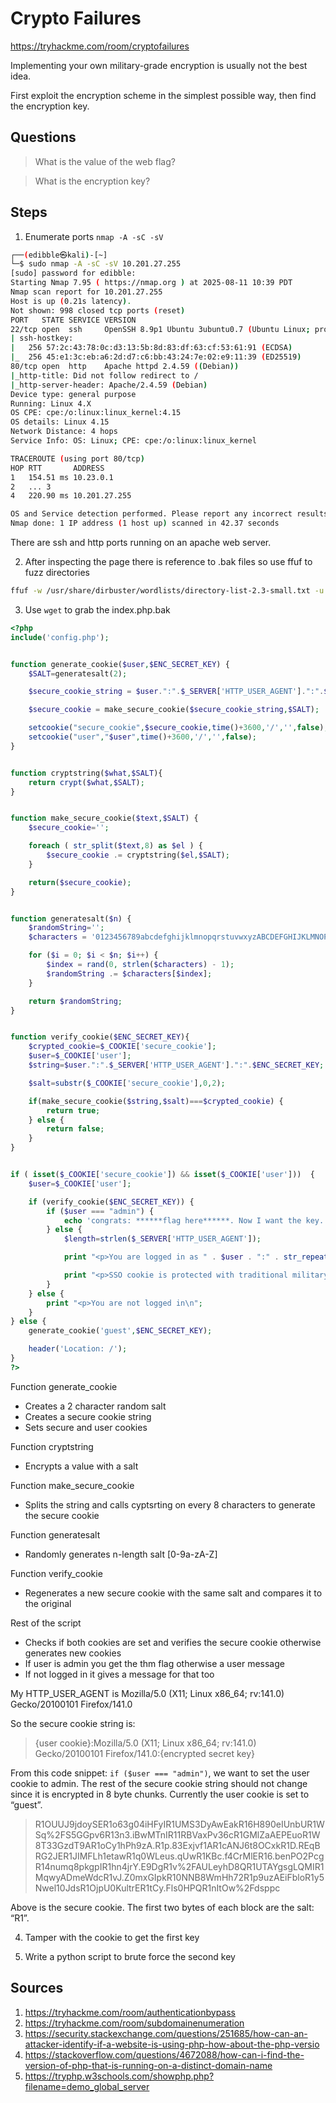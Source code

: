 
# Crypto Failures
https://tryhackme.com/room/cryptofailures  

Implementing your own military-grade encryption is usually not the best idea.  

First exploit the encryption scheme in the simplest possible way, then find the encryption key.  

## Questions

> What is the value of the web flag?  

> What is the encryption key?  

## Steps

1. Enumerate ports
`nmap -A -sC -sV`
```bash
┌──(edibble㉿kali)-[~]
└─$ sudo nmap -A -sC -sV 10.201.27.255
[sudo] password for edibble: 
Starting Nmap 7.95 ( https://nmap.org ) at 2025-08-11 10:39 PDT
Nmap scan report for 10.201.27.255
Host is up (0.21s latency).
Not shown: 998 closed tcp ports (reset)
PORT   STATE SERVICE VERSION
22/tcp open  ssh     OpenSSH 8.9p1 Ubuntu 3ubuntu0.7 (Ubuntu Linux; protocol 2.0)
| ssh-hostkey:
|   256 57:2c:43:78:0c:d3:13:5b:8d:83:df:63:cf:53:61:91 (ECDSA)
|_  256 45:e1:3c:eb:a6:2d:d7:c6:bb:43:24:7e:02:e9:11:39 (ED25519)
80/tcp open  http    Apache httpd 2.4.59 ((Debian))
|_http-title: Did not follow redirect to /
|_http-server-header: Apache/2.4.59 (Debian)
Device type: general purpose
Running: Linux 4.X
OS CPE: cpe:/o:linux:linux_kernel:4.15
OS details: Linux 4.15
Network Distance: 4 hops
Service Info: OS: Linux; CPE: cpe:/o:linux:linux_kernel

TRACEROUTE (using port 80/tcp)
HOP RTT       ADDRESS
1   154.51 ms 10.23.0.1
2   ... 3
4   220.90 ms 10.201.27.255

OS and Service detection performed. Please report any incorrect results at https://nmap.org/submit/ .
Nmap done: 1 IP address (1 host up) scanned in 42.37 seconds
```

There are ssh and http ports running on an apache web server.

2. After inspecting the page there is reference to .bak files so use ffuf to fuzz directories

```bash
ffuf -w /usr/share/dirbuster/wordlists/directory-list-2.3-small.txt -u http://10.201.15.131/FUZZ -e .php,.php.bak -mc all -fc 404 -t 80
```

3. Use `wget` to grab the index.php.bak
```php
<?php
include('config.php');


function generate_cookie($user,$ENC_SECRET_KEY) {
    $SALT=generatesalt(2);

    $secure_cookie_string = $user.":".$_SERVER['HTTP_USER_AGENT'].":".$ENC_SECRET_KEY;

    $secure_cookie = make_secure_cookie($secure_cookie_string,$SALT);

    setcookie("secure_cookie",$secure_cookie,time()+3600,'/','',false); 
    setcookie("user","$user",time()+3600,'/','',false);
}


function cryptstring($what,$SALT){
    return crypt($what,$SALT);
}


function make_secure_cookie($text,$SALT) {
    $secure_cookie='';

    foreach ( str_split($text,8) as $el ) {
        $secure_cookie .= cryptstring($el,$SALT);
    }

    return($secure_cookie);
}


function generatesalt($n) {
    $randomString='';
    $characters = '0123456789abcdefghijklmnopqrstuvwxyzABCDEFGHIJKLMNOPQRSTUVWXYZ';

    for ($i = 0; $i < $n; $i++) {
        $index = rand(0, strlen($characters) - 1);
        $randomString .= $characters[$index];
    }

    return $randomString;
}


function verify_cookie($ENC_SECRET_KEY){
    $crypted_cookie=$_COOKIE['secure_cookie'];
    $user=$_COOKIE['user'];
    $string=$user.":".$_SERVER['HTTP_USER_AGENT'].":".$ENC_SECRET_KEY;

    $salt=substr($_COOKIE['secure_cookie'],0,2);

    if(make_secure_cookie($string,$salt)===$crypted_cookie) {
        return true;
    } else {
        return false;
    }
}


if ( isset($_COOKIE['secure_cookie']) && isset($_COOKIE['user']))  {
    $user=$_COOKIE['user'];

    if (verify_cookie($ENC_SECRET_KEY)) {
        if ($user === "admin") {
            echo 'congrats: ******flag here******. Now I want the key.';
        } else {
            $length=strlen($_SERVER['HTTP_USER_AGENT']);

            print "<p>You are logged in as " . $user . ":" . str_repeat("*", $length) . "\n";

            print "<p>SSO cookie is protected with traditional military grade en<b>crypt</b>ion\n";
        }
    } else {
        print "<p>You are not logged in\n";
    }
} else {
    generate_cookie('guest',$ENC_SECRET_KEY);

    header('Location: /');
}
?>
```

Function generate_cookie
- Creates a 2 character random salt
- Creates a secure cookie string
- Sets secure and user cookies

Function cryptstring
- Encrypts a value with a salt

Function make_secure_cookie
- Splits the string and calls cyptsrting on every 8 characters to generate the secure cookie

Function generatesalt
- Randomly generates n-length salt \[0-9a-zA-Z\]

Function verify_cookie
- Regenerates a new secure cookie with the same salt and compares it to the original

Rest of the script
- Checks if both cookies are set and verifies the secure cookie otherwise generates new cookies
- If user is admin you get the thm flag otherwise a user message
- If not logged in it gives a message for that too

My HTTP_USER_AGENT is
Mozilla/5.0 (X11; Linux x86_64; rv:141.0) Gecko/20100101 Firefox/141.0  

So the secure cookie string is:
> {user cookie}:Mozilla/5.0 (X11; Linux x86_64; rv:141.0) Gecko/20100101 Firefox/141.0:{encrypted secret key}  

From this code snippet: `if ($user === "admin")`, we want to set the user cookie to admin. The rest of the secure cookie string should not change since it is encrypted in 8 byte chunks. Currently the user cookie is set to “guest”.  

> R1OUUJ9jdoySER1o63g04iHFyIR1UMS3DyAwEakR16H890eIUnbUR1WSq%2FS5GGpv6R13n3.iBwMTnIR11RBVaxPv36cR1GMlZaAEPEuoR1W8T33GzdT9AR1oCy1hPh9zA.R1p.83Exjvf1AR1cANJ6t8OCxkR1D.REqBRG2JER1JIMFLh1etawR1q0WLeus.qUwR1KBc.f4CrMlER16.benPO2PcgR14numq8pkgpIR1hn4jrY.E9DgR1v%2FAULeyhD8QR1UTAYgsgLQMIR1MqwyADmeWdcR1vJ.Z0mxGIpkR10NNB8WmHh72R1p9uzAEiFbloR1y5Nwel10JdsR1OjpU0KultrER1tCy.Fls0HPQR1nItOw%2Fdsppc  

Above is the secure cookie. The first two bytes of each block are the salt: “R1”.  

4. Tamper with the cookie to get the first key

5. Write a python script to brute force the second key

## Sources

1. https://tryhackme.com/room/authenticationbypass
2. https://tryhackme.com/room/subdomainenumeration
3. https://security.stackexchange.com/questions/251685/how-can-an-attacker-identify-if-a-website-is-using-php-how-about-the-php-versio
4. https://stackoverflow.com/questions/4672088/how-can-i-find-the-version-of-php-that-is-running-on-a-distinct-domain-name
5. https://tryphp.w3schools.com/showphp.php?filename=demo_global_server
